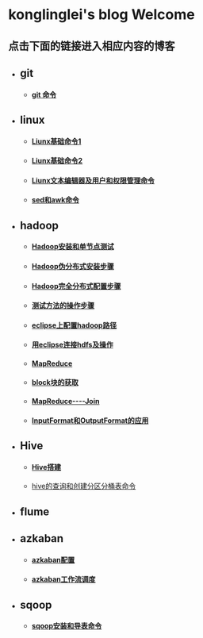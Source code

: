 ﻿# konglinglei's blog Welcome
## 点击下面的链接进入相应内容的博客
- ## git
	- #### [git 命令](https://kll082511.github.io/github命令)
- ## linux
	- #### [Liunx基础命令1](https://kll082511.github.io/Liunx)
	- #### [Liunx基础命令2](https://kll082511.github.io/unix)
	- #### [Liunx文本编辑器及用户和权限管理命令](https://kll082511.github.io/Liunx1)
	- #### [sed和awk命令](https://kll082511.github.io/awk和sed命令)
- ## hadoop
	- #### [Hadoop安装和单节点测试](https://kll082511.github.io/Hadoop安装和单节点测试)
	- #### [Hadoop伪分布式安装步骤](https://kll082511.github.io/Hadoop伪分布式)
	- #### [Hadoop完全分布式配置步骤](https://kll082511.github.io/hadoop完全分布式配置)
	- #### [测试方法的操作步骤](https://kll082511.github.io/测试方法的操作步骤)
	- #### [eclipse上配置hadoop路径](https://kll082511.github.io/eclipse上配置hadoop路径)
	- #### [用eclipse连接hdfs及操作](https://kll082511.github.io/用eclipse连接hdfs及操作)
	- #### [MapReduce](https://kll082511.github.io/MapReduce)
	- #### [block块的获取](https://kll082511.github.io/block块的获取)
	- #### [MapReduce----Join](https://kll082511.github.io/JOIN_MapReduce)
	- #### [InputFormat和OutputFormat的应用](https://kll082511.github.io/InputFormat和OutputFormat)
- ## Hive
	- #### [Hive搭建](https://kll082511.github.io/hive搭建)
	- [hive的查询和创建分区分桶表命令](https://kll082511.github.io/hive的查询和创建分区分桶表命令)
- ## flume
- ## azkaban
	- #### [azkaban配置](https://kll082511.github.io/azkaban配置)
	- #### [azkaban工作流调度](https://kll082511.github.io/azkaban工作流调度)
- ## sqoop
	- #### [sqoop安装和导表命令](https://kll082511.github.io/sqoop安装和导表命令)
